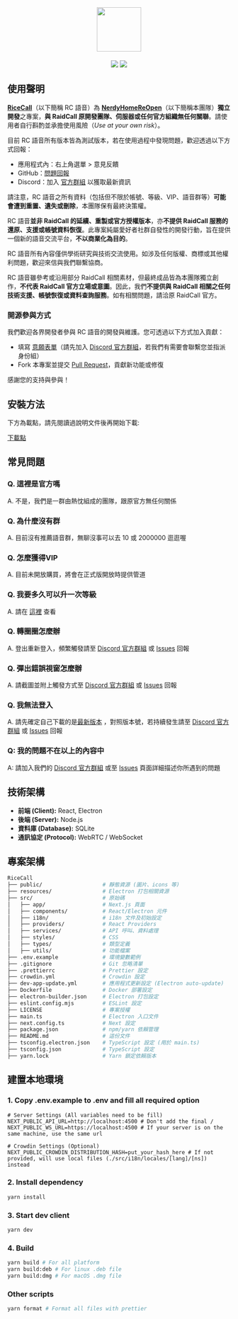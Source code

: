 <div align="center">
  <img src="https://github.com/user-attachments/assets/cd9fb652-f032-4fb7-b949-91305d37f103" height="100px" align="center">
  <div height="20px">　</div>
  <div>
    <img src="https://img.shields.io/badge/Join-Discord-blue?logo=discord&link=https%3A%2F%2Fdiscord.gg%2FadCWzv6wwS"/>
    <img src="https://img.shields.io/badge/Latest-v0.1.16-green"/>
  </div>
</div>

## 使用聲明

**[RiceCall](https://github.com/NerdyHomeReOpen/RiceCall)**（以下簡稱 RC 語音）為 **[NerdyHomeReOpen](https://github.com/NerdyHomeReOpen)**（以下簡稱本團隊）**獨立開發**之專案，**與 RaidCall 原開發團隊、伺服器或任何官方組織無任何關聯**。請使用者自行斟酌並承擔使用風險（_Use at your own risk_）。

目前 RC 語音所有版本皆為測試版本，若在使用過程中發現問題，歡迎透過以下方式回報：

- 應用程式內：右上角選單 > 意見反饋
- GitHub：[問題回報](https://github.com/NerdyHomeReOpen/RiceCall/issues)
- Discord：加入 [官方群組](https://discord.gg/adCWzv6wwS) 以獲取最新資訊

請注意，RC 語音之所有資料（包括但不限於帳號、等級、VIP、語音群等）**可能會遭到重置、遺失或刪除**，本團隊保有最終決策權。

RC 語音**並非 RaidCall 的延續、重製或官方授權版本**，亦**不提供 RaidCall 服務的還原、支援或帳號資料恢復**。此專案純屬愛好者社群自發性的開發行動，旨在提供一個新的語音交流平台，**不以商業化為目的**。

RC 語音所有內容僅供學術研究與技術交流使用。如涉及任何版權、商標或其他權利問題，歡迎來信與我們聯繫協商。

RC 語音雖參考或沿用部分 RaidCall 相關素材，但最終成品皆為本團隊獨立創作，**不代表 RaidCall 官方立場或意圖**。因此，我們**不提供與 RaidCall 相關之任何技術支援、帳號恢復或資料查詢服務**。如有相關問題，請洽原 RaidCall 官方。

### 開源參與方式

我們歡迎各界開發者參與 RC 語音的開發與維護。您可透過以下方式加入貢獻：

- 填寫 [意願表單](https://forms.gle/ZowwAS22dGpKkGcZ8)（請先加入 [Discord 官方群組](https://discord.gg/adCWzv6wwS)，若我們有需要會聯繫您並指派身份組）
- Fork 本專案並提交 [Pull Request](https://github.com/NerdyHomeReOpen/RiceCall/pulls)，貢獻新功能或修復

感謝您的支持與參與！

## 安裝方法

下方為載點，請先閱讀過說明文件後再開始下載:

[下載點](https://github.com/NerdyHomeReOpen/RiceCall/releases/latest)

## 常見問題

### Q. 這裡是官方嗎

A. 不是，我們是一群由熱忱組成的團隊，跟原官方無任何關係

### Q. 為什麼沒有群

A. 目前沒有推薦語音群，無聊沒事可以去 10 或 2000000 逛逛喔

### Q. 怎麼獲得VIP

A. 目前未開放購買，將會在正式版開放時提供管道

### Q. 我要多久可以升一次等級

A. 請在 [這裡](https://docs.google.com/spreadsheets/d/1cV9BghtRDgzh9QBgsSON9NoVdPoGUHsOJEJwrzxNLJk/edit?usp=sharing) 查看

### Q. 轉圈圈怎麼辦

A. 登出重新登入，頻繁觸發請至 [Discord 官方群組](https://discord.gg/adCWzv6wwS) 或 [Issues](https://github.com/NerdyHomeReOpen/RiceCall/issues) 回報

### Q. 彈出錯誤視窗怎麼辦

A. 請截圖並附上觸發方式至 [Discord 官方群組](https://discord.gg/adCWzv6wwS) 或 [Issues](https://github.com/NerdyHomeReOpen/RiceCall/issues) 回報

### Q. 我無法登入

A. 請先確定自己下載的是[最新版本](https://github.com/NerdyHomeReOpen/RiceCall/releases/latest) ，對照版本號，若持續發生請至 [Discord 官方群組](https://discord.gg/adCWzv6wwS) 或 [Issues](https://github.com/NerdyHomeReOpen/RiceCall/issues) 回報

### Q: 我的問題不在以上的內容中

A: 請加入我們的 [Discord 官方群組](https://discord.gg/adCWzv6wwS) 或至 [Issues](https://github.com/NerdyHomeReOpen/RiceCall/issues) 頁面詳細描述你所遇到的問題

## 技術架構

- **前端 (Client):** React, Electron
- **後端 (Server):** Node.js
- **資料庫 (Database):** SQLite
- **通訊協定 (Protocol):** WebRTC / WebSocket

## 專案架構

```bash
RiceCall
├── public/                   # 靜態資源 (圖片、icons 等)
├── resources/                # Electron 打包相關資源
├── src/                      # 原始碼
│   ├── app/                  # Next.js 頁面
│   ├── components/           # React/Electron 元件
│   ├── i18n/                 # i18n 文件及初始設定
│   ├── providers/            # React Providers
│   ├── services/             # API 呼叫、資料處理
│   ├── styles/               # CSS
│   ├── types/                # 類型定義
│   ├── utils/                # 功能檔案
├── .env.example              # 環境變數範例
├── .gitignore                # Git 忽略清單
├── .prettierrc               # Prettier 設定
├── crowdin.yml               # Crowdin 設定
├── dev-app-update.yml        # 應用程式更新設定 (Electron auto-update)
├── Dockerfile                # Docker 部署設定
├── electron-builder.json     # Electron 打包設定
├── eslint.config.mjs         # ESLint 設定
├── LICENSE                   # 專案授權
├── main.ts                   # Electron 入口文件
├── next.config.ts            # Next 設定
├── package.json              # npm/yarn 依賴管理
├── README.md                 # 這份文件
├── tsconfig.electron.json    # TypeScript 設定 (用於 main.ts)
├── tsconfig.json             # TypeScript 設定
├── yarn.lock                 # Yarn 鎖定依賴版本
```

## 建置本地環境

### 1. Copy .env.example to .env and fill all required option

```env
# Server Settings (All variables need to be fill)
NEXT_PUBLIC_API_URL=http://localhost:4500 # Don't add the final /
NEXT_PUBLIC_WS_URL=https://localhost:4500 # If your server is on the same machine, use the same url

# Crowdin Settings (Optional)
NEXT_PUBLIC_CROWDIN_DISTRIBUTION_HASH=put_your_hash_here # If not provided, will use local files (./src/i18n/locales/[lang]/[ns]) instead
```

### 2. Install dependency

```bash
yarn install
```

### 3. Start dev client

```bash
yarn dev
```

### 4. Build

```bash
yarn build # For all platform
yarn build:deb # For linux .deb file
yarn build:dmg # For macOS .dmg file
```

### Other scripts

```bash
yarn format # Format all files with prettier
```
